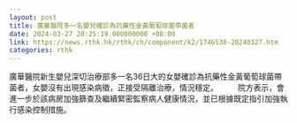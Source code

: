 ```yaml
---
layout: post
title: 廣華醫院多一名嬰兒確診為抗藥性金黃葡萄球菌帶菌者
date: 2024-03-27 20:25:19.000000000 +08:00
link: https://news.rthk.hk/rthk/ch/component/k2/1746538-20240327.htm
categories: rthk
---
```


廣華醫院新生嬰兒深切治療部多一名36日大的女嬰確診為抗藥性金黃葡萄球菌帶菌者，女嬰沒有出現感染病徵，正接受隔離治療，情況穩定。
　　 
院方表示，會進一步於該病房加強篩查及繼續緊密監察病人健康情況，並已根據既定指引加強執行感染控制措施。
